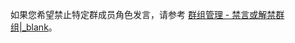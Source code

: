 <div class="mk-hint">

如果您希望禁止特定群成员角色发言，请参考 [群组管理 - 禁言或解禁群组\|_blank](!IM-GroupManagement#muteGroup)。
</div>




